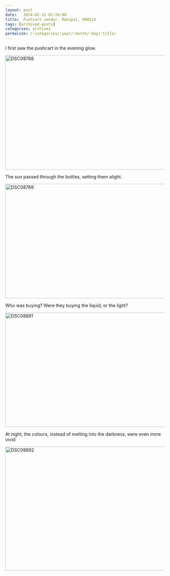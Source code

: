 ```yaml
---
layout: post
date:	2014-02-11 02:26:00
title:  Pushcart vendor, Manipal, 090214
tags: [archived-posts]
categories: archives
permalink: /:categories/:year/:month/:day/:title/
---
```

I first saw the pushcart in the evening glow.

<a href="http://www.flickr.com/photos/86494503@N00/12442946314/" title="DSC08768 by mohandep, on Flickr"><img src="http://farm4.staticflickr.com/3710/12442946314_15283c9eed_z.jpg" width="640" height="360" alt="DSC08768"></a>


The sun passed through the bottles, setting them alight.

<a href="http://www.flickr.com/photos/86494503@N00/12442482375/" title="DSC08769 by mohandep, on Flickr"><img src="http://farm3.staticflickr.com/2873/12442482375_a1238cbe26_z.jpg" width="640" height="360" alt="DSC08769"></a>


Who was buying? Were they buying the liquid, or the light?

<a href="http://www.flickr.com/photos/86494503@N00/12442619493/" title="DSC08891 by mohandep, on Flickr"><img src="http://farm6.staticflickr.com/5524/12442619493_26d1c5a323_z.jpg" width="640" height="360" alt="DSC08891"></a>



At night, the colours, instead of melting into the darkness, were even more vivid:

<a href="http://www.flickr.com/photos/86494503@N00/12442623253/" title="DSC08892 by mohandep, on Flickr"><img src="http://farm8.staticflickr.com/7344/12442623253_42040b25dc_z.jpg" width="640" height="390" alt="DSC08892"></a>
